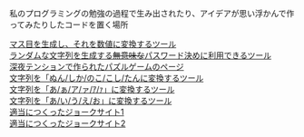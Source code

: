 私のプログラミングの勉強の過程で生み出されたり、アイデアが思い浮かんで作ってみたりしたコードを置く場所

[マス目を生成し、それを数値に変換するツール](https://peyu-7545.github.io/test_okiba/monochrome)<br>
[ランダムな文字列を生成する~~無意味な~~パスワード決めに利用できるツール](https://peyu-7545.github.io/test_okiba/random)<br>
[深夜テンションで作られたパズルゲームのページ](https://peyu-7545.github.io/test_okiba/puzzlegame_1)<br>
[文字列を「ぬん/しか/のこ/こし/たんに変換するツール](https://peyu-7545.github.io/test_okiba/Shikanokogenerator)<br>
[文字列を「あ/ぁ/ア/ァ/ｱ/ｧ」に変換するツール](https://peyu-7545.github.io/test_okiba/Shikanokogenerator_あぁアァｱｧ)<br>
[文字列を「あ/い/う/え/お」に変換するツール](https://peyu-7545.github.io/test_okiba/Shikanokogenerator_あいうえお)<br>
[適当につくったジョークサイト1](https://peyu-7545.github.io/test_okiba/test_1)<br>
[適当につくったジョークサイト2](https://peyu-7545.github.io/test_okiba/test_2)<br>
